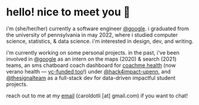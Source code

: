 # hello! nice to meet you 🍊

i'm (she/her/her) currently a software engineer [@google](http://github.com/google). i graduated from the university of pennsylvania in may 2022, where i studied computer science, statistics, & data science. i'm interested in design, dev, and writing.

i'm currently working on some personal projects. in the past, i've been involved in [@google](http://github.com/google) as an intern on the maps (2020) & search (2021) teams, an sms chatboard coach dashboard for [coachme health](https://www.coachmehealth.org/) (now verano health — [yc-funded too](https://www.ycombinator.com/companies/verano-health)!) under [@hack4impact-upenn](http://github.com/hack4impact-upenn), and [@thesignalteam](http://github.com/thesignalteam) as a full-stack dev for data-driven impactful student projects.

reach out to me at my [email](mailto:caroldotli@gmail.com) (caroldotli [at] gmail.com) if you want to chat! 
<!--
**caroljli/caroljli** is a ✨ _special_ ✨ repository because its `README.md` (this file) appears on your GitHub profile.

Here are some ideas to get you started:

- 🔭 I’m currently working on ...
- 🌱 I’m currently learning ...
- 👯 I’m looking to collaborate on ...
- 🤔 I’m looking for help with ...
- 💬 Ask me about ...
- 📫 How to reach me: ...
- 😄 Pronouns: ...
- ⚡ Fun fact: ...
-->
